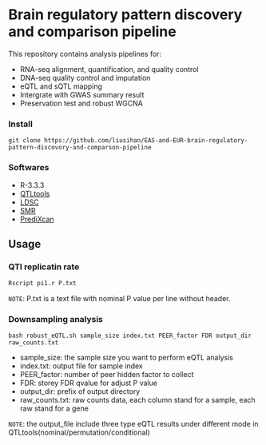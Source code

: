 Brain regulatory pattern discovery and comparison pipeline
====

This repository contains analysis pipelines for:<br>
  * RNA-seq alignment, quantification, and quality control<br>
  * DNA-seq quality control and imputation<br>
  * eQTL and sQTL mapping<br>
  * Intergrate with GWAS summary result<br>
  * Preservation test and robust WGCNA<br>


### Install
```Linux
git clone https://github.com/liusihan/EAS-and-EUR-brain-regulatory-pattern-discovory-and-comparson-pipeline
```

### Softwares
  * R-3.3.3
  * [QTLtools](https://qtltools.github.io/qtltools/)
  * [LDSC](https://github.com/bulik/ldsc)
  * [SMR](https://cnsgenomics.com/software/smr/)
  * [PrediXcan](https://github.com/hakyim/PrediXcan)


## Usage

### QTl replicatin rate
```R
Rscript pi1.r P.txt
```

`NOTE`: P.txt is a text file with nominal P value per line without header. 


### Downsampling analysis
```Linux
bash robust_eQTL.sh sample_size index.txt PEER_factor FDR output_dir raw_counts.txt
```
* sample_size: the sample size you want to perform eQTL analysis
* index.txt: output file for sample index
* PEER_factor: number of peer hidden factor to collect
* FDR: storey FDR qvalue for adjust P value
* output_dir: prefix of output directory
* raw_counts.txt: raw counts data, each column stand for a sample, each raw stand for a gene

`NOTE`: the output_file include three type eQTL results under different mode in QTLtools(nominal/permutation/conditional)
